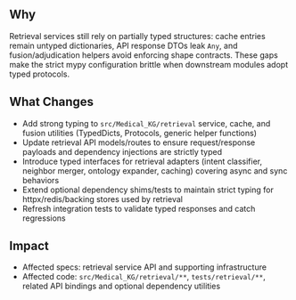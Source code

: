 ## Why

Retrieval services still rely on partially typed structures: cache entries remain untyped dictionaries, API response DTOs leak `Any`, and fusion/adjudication helpers avoid enforcing shape contracts. These gaps make the strict mypy configuration brittle when downstream modules adopt typed protocols.

## What Changes

- Add strong typing to `src/Medical_KG/retrieval` service, cache, and fusion utilities (TypedDicts, Protocols, generic helper functions)
- Update retrieval API models/routes to ensure request/response payloads and dependency injections are strictly typed
- Introduce typed interfaces for retrieval adapters (intent classifier, neighbor merger, ontology expander, caching) covering async and sync behaviors
- Extend optional dependency shims/tests to maintain strict typing for httpx/redis/backing stores used by retrieval
- Refresh integration tests to validate typed responses and catch regressions

## Impact

- Affected specs: retrieval service API and supporting infrastructure
- Affected code: `src/Medical_KG/retrieval/**`, `tests/retrieval/**`, related API bindings and optional dependency utilities
